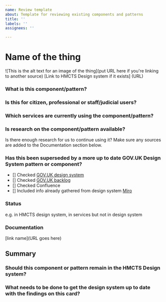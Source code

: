 ```yaml
---
name: Review template
about: Template for reviewing existing components and patterns
title: ''
labels: ''
assignees: ''

---
```


# Name of the thing

![This is the alt text for an image of the thing](put URL here if you're linking to another source)
[Link to HMCTS Design system if it exists] (URL)

### What is this component/pattern?

### Is this for citizen, professional or staff/judicial users?

### Which services are currently using the component/pattern?

### Is research on the component/pattern available? 
Is there enough research for us to continue using it? Make sure any sources are added to the Documentation section below.

### Has this been superseded by a more up to date GOV.UK Design System pattern or component?
- [] Checked [GOV.UK design system](https://design-system.service.gov.uk/)
- [] Checked [GOV.UK backlog](https://github.com/alphagov/govuk-design-system-backlog/issues)
- [] Checked Confluence
- [] Included info already gathered from design system [Miro](https://miro.com/app/board/uXjVOS5QrxU=/?invite_link_id=3316733703)

### Status
e.g. in HMCTS design system, in services but not in design system

### Documentation
[link name](URL goes here)

## Summary
### Should this component or pattern remain in the HMCTS Design system?
### What needs to be done to get the design system up to date with the findings on this card?
